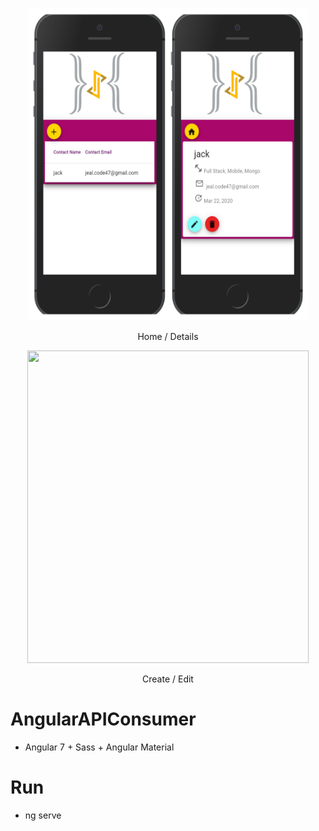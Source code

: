 <p align="center"><img width="450" height="500" src="https://raw.githubusercontent.com/jackomo007/AngularAPIConsumer/master/src/assets/preview.jpg"></p>
<p align="center">Home / Details</p>

<p align="center"><img width="450" height="500" src="https://res.cloudinary.com/dvm6sgg1h/image/upload/v1585443890/Angular7/qwxr4ci8bluan9tmxtox.jpg"></p>
<p align="center">Create / Edit</p>

# AngularAPIConsumer
* Angular 7 + Sass + Angular Material

# Run
* ng serve
